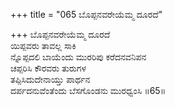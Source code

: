 +++
title = "065 ಬೊಪ್ಪನವರೇಯೆಮ್ಮ ದೂರದೆ"

+++
ಬೊಪ್ಪನವರೇಯೆಮ್ಮ ದೂರದೆ  
ಯಿಪ್ಪವರು ತಾವಲ್ಲ ಸಾಕಿ  
ನ್ನೊಪ್ಪದಲಿ ಬಾಯೆಂದು ಮುರರಿಪು ಕರೆದನವನಿಪನ  
ಚಪ್ಪರಿಸಿ ಕೌರವರು ತುರುಗಳ  
ತಪ್ಪಿಸಿದುದೇನಾಯ್ತು ಪಾರ್ಥನ  
ದರ್ಪದನುವೆಂತೆಂದು ಬೆಸಗೊಂಡನು ಮುರಧ್ವಂಸಿ      ॥65॥